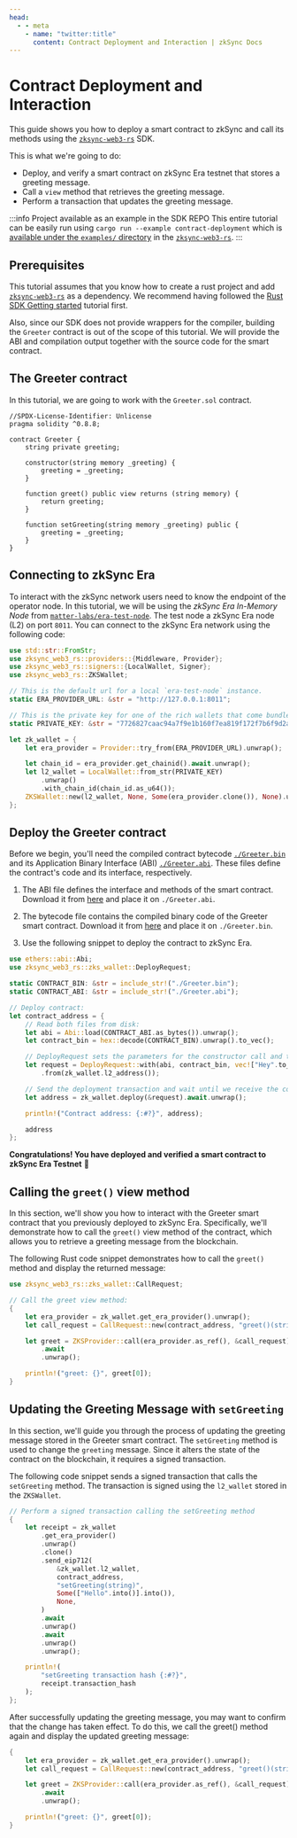 ```yaml
---
head:
  - - meta
    - name: "twitter:title"
      content: Contract Deployment and Interaction | zkSync Docs
---
```


# Contract Deployment and Interaction

This guide shows you how to deploy a smart contract to zkSync and call its methods using the [`zksync-web3-rs`][repo] SDK.

This is what we're going to do:

- Deploy, and verify a smart contract on zkSync Era testnet that stores a greeting message.
- Call a `view` method that retrieves the greeting message.
- Perform a transaction that updates the greeting message.

:::info Project available as an example in the SDK REPO
This entire tutorial can be easily run using `cargo run --example contract-deployment` which is [available under the `examples/` directory][code] in the [`zksync-web3-rs`][repo].
:::

## Prerequisites

This tutorial assumes that you know how to create a rust project and add [`zksync-web3-rs`][repo] as a dependency. We recommend having followed the [Rust SDK Getting
started](./getting-started.md) tutorial first.

Also, since our SDK does not provide wrappers for the compiler, building the `Greeter` contract is out of the scope of this tutorial. We will provide the ABI and compilation output
together with the source code for the smart contract.

## The Greeter contract

In this tutorial, we are going to work with the `Greeter.sol` contract.

```solidity
//SPDX-License-Identifier: Unlicense
pragma solidity ^0.8.8;

contract Greeter {
    string private greeting;

    constructor(string memory _greeting) {
        greeting = _greeting;
    }

    function greet() public view returns (string memory) {
        return greeting;
    }

    function setGreeting(string memory _greeting) public {
        greeting = _greeting;
    }
}
```

## Connecting to zkSync Era

To interact with the zkSync network users need to know the endpoint of the operator node. In this tutorial, we will be using the _zkSync Era In-Memory Node_ from
[`matter-labs/era-test-node`][test-node]. The test node a zkSync Era node (L2) on port `8011`. You can connect to the zkSync Era
network using the following code:

```rust
use std::str::FromStr;
use zksync_web3_rs::providers::{Middleware, Provider};
use zksync_web3_rs::signers::{LocalWallet, Signer};
use zksync_web3_rs::ZKSWallet;

// This is the default url for a local `era-test-node` instance.
static ERA_PROVIDER_URL: &str = "http://127.0.0.1:8011";

// This is the private key for one of the rich wallets that come bundled with the era-test-node.
static PRIVATE_KEY: &str = "7726827caac94a7f9e1b160f7ea819f172f7b6f9d2a97f992c38edeab82d4110";

let zk_wallet = {
    let era_provider = Provider::try_from(ERA_PROVIDER_URL).unwrap();

    let chain_id = era_provider.get_chainid().await.unwrap();
    let l2_wallet = LocalWallet::from_str(PRIVATE_KEY)
        .unwrap()
        .with_chain_id(chain_id.as_u64());
    ZKSWallet::new(l2_wallet, None, Some(era_provider.clone()), None).unwrap()
};
```

## Deploy the Greeter contract

Before we begin, you'll need the compiled contract bytecode [`./Greeter.bin`][bin] and its Application Binary Interface (ABI) [`./Greeter.abi`][abi]. These files define the contract's code and
its interface, respectively.

1. The ABI file defines the interface and methods of the smart contract. Download it from [here][abi] and place it on `./Greeter.abi`.

2. The bytecode file contains the compiled binary code of the Greeter smart contract. Download it from [here][bin] and place it on `./Greeter.bin`.

3. Use the following snippet to deploy the contract to zkSync Era.

```rust
use ethers::abi::Abi;
use zksync_web3_rs::zks_wallet::DeployRequest;

static CONTRACT_BIN: &str = include_str!("./Greeter.bin");
static CONTRACT_ABI: &str = include_str!("./Greeter.abi");

// Deploy contract:
let contract_address = {
    // Read both files from disk:
    let abi = Abi::load(CONTRACT_ABI.as_bytes()).unwrap();
    let contract_bin = hex::decode(CONTRACT_BIN).unwrap().to_vec();

    // DeployRequest sets the parameters for the constructor call and the deployment transaction.
    let request = DeployRequest::with(abi, contract_bin, vec!["Hey".to_owned()])
        .from(zk_wallet.l2_address());

    // Send the deployment transaction and wait until we receive the contract address.
    let address = zk_wallet.deploy(&request).await.unwrap();

    println!("Contract address: {:#?}", address);

    address
};
```

**Congratulations! You have deployed and verified a smart contract to zkSync Era Testnet** 🎉

## Calling the `greet()` view method

In this section, we'll show you how to interact with the Greeter smart contract that you previously deployed to zkSync Era. Specifically, we'll demonstrate how to call the
`greet()` view method of the contract, which allows you to retrieve a greeting message from the blockchain.

The following Rust code snippet demonstrates how to call the `greet()` method and display the returned message:

```rust
use zksync_web3_rs::zks_wallet::CallRequest;

// Call the greet view method:
{
    let era_provider = zk_wallet.get_era_provider().unwrap();
    let call_request = CallRequest::new(contract_address, "greet()(string)".to_owned());

    let greet = ZKSProvider::call(era_provider.as_ref(), &call_request)
        .await
        .unwrap();

    println!("greet: {}", greet[0]);
}
```

## Updating the Greeting Message with `setGreeting`

In this section, we'll guide you through the process of updating the greeting message stored in the Greeter smart contract. The `setGreeting` method is used to change the `greeting`
message. Since it alters the state of the contract on the blockchain, it requires a signed transaction.

The following code snippet sends a signed transaction that calls the `setGreeting` method. The transaction is signed using the `l2_wallet` stored in the `ZKSWallet`.

```rust
// Perform a signed transaction calling the setGreeting method
{
    let receipt = zk_wallet
        .get_era_provider()
        .unwrap()
        .clone()
        .send_eip712(
            &zk_wallet.l2_wallet,
            contract_address,
            "setGreeting(string)",
            Some(["Hello".into()].into()),
            None,
        )
        .await
        .unwrap()
        .await
        .unwrap()
        .unwrap();

    println!(
        "setGreeting transaction hash {:#?}",
        receipt.transaction_hash
    );
};
```

After successfully updating the greeting message, you may want to confirm that the change has taken effect. To do this, we call the greet() method again and display the updated
greeting message:

```rust
{
    let era_provider = zk_wallet.get_era_provider().unwrap();
    let call_request = CallRequest::new(contract_address, "greet()(string)".to_owned());

    let greet = ZKSProvider::call(era_provider.as_ref(), &call_request)
        .await
        .unwrap();

    println!("greet: {}", greet[0]);
}
```

[repo]: https://github.com/lambdaclass/zksync-web3-rs/
[code]: https://github.com/lambdaclass/zksync-web3-rs/tree/main/examples/contract-deployment
[test-node]: https://github.com/matter-labs/era-test-node/
[abi]: https://raw.githubusercontent.com/lambdaclass/zksync-web3-rs/7ae7bec0323d878beac2b74f00256f8589b4a206/examples/contract-deployment/Greeter.abi
[bin]: https://raw.githubusercontent.com/lambdaclass/zksync-web3-rs/7ae7bec0323d878beac2b74f00256f8589b4a206/examples/contract-deployment/Greeter.bin
